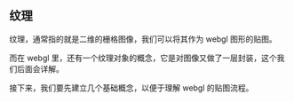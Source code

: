 ## 纹理

纹理，通常指的就是二维的栅格图像，我们可以将其作为 webgl 图形的贴图。

而在 webgl 里，还有一个纹理对象的概念，它是对图像又做了一层封装，这个我们后面会详解。

接下来，我们要先建立几个基础概念，以便于理解 webgl 的贴图流程。
